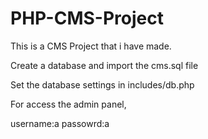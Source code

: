 # PHP-CMS-Project
This is a CMS Project that i have made.

Create a database and import the cms.sql file

Set the database settings in includes/db.php

For access the admin panel,

username:a
passowrd:a
